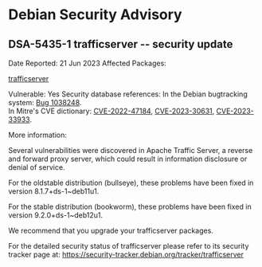 
Debian Security Advisory
========================


DSA-5435-1 trafficserver -- security update
-------------------------------------------



Date Reported:
21 Jun 2023
Affected Packages:

[trafficserver](https://packages.debian.org/src:trafficserver)

Vulnerable:
Yes
Security database references:
In the Debian bugtracking system: [Bug 1038248](https://bugs.debian.org/cgi-bin/bugreport.cgi?bug=1038248).  
In Mitre's CVE dictionary: [CVE-2022-47184](https://security-tracker.debian.org/tracker/CVE-2022-47184), [CVE-2023-30631](https://security-tracker.debian.org/tracker/CVE-2023-30631), [CVE-2023-33933](https://security-tracker.debian.org/tracker/CVE-2023-33933).  

More information:

Several vulnerabilities were discovered in Apache Traffic Server, a
reverse and forward proxy server, which could result in information
disclosure or denial of service.


For the oldstable distribution (bullseye), these problems have been fixed
in version 8.1.7+ds-1~deb11u1.


For the stable distribution (bookworm), these problems have been fixed in
version 9.2.0+ds-1~deb12u1.


We recommend that you upgrade your trafficserver packages.


For the detailed security status of trafficserver please refer to
its security tracker page at:
<https://security-tracker.debian.org/tracker/trafficserver>





